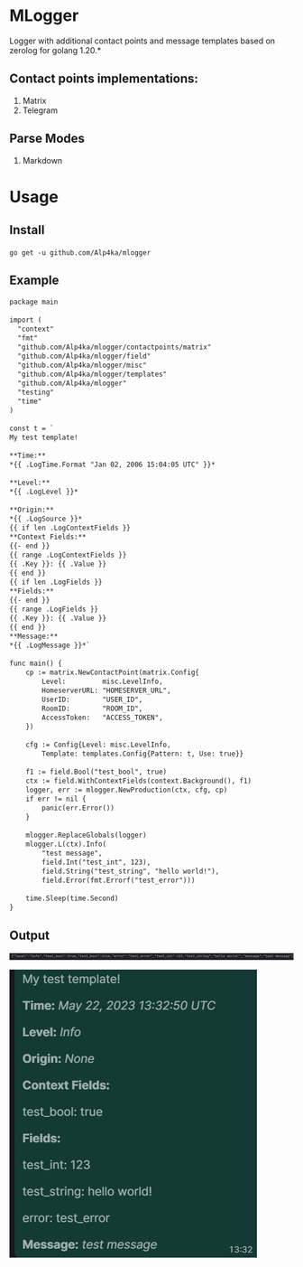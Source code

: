 # MLogger
Logger with additional contact points and message templates based on zerolog for golang 1.20.*

## Contact points implementations:
1) Matrix
2) Telegram

## Parse Modes
1) Markdown

# Usage 
## Install
```go get -u github.com/Alp4ka/mlogger```
## Example
```golang
package main

import (
  "context"
  "fmt"
  "github.com/Alp4ka/mlogger/contactpoints/matrix"
  "github.com/Alp4ka/mlogger/field"
  "github.com/Alp4ka/mlogger/misc"
  "github.com/Alp4ka/mlogger/templates"
  "github.com/Alp4ka/mlogger"
  "testing"
  "time"
)

const t = `
My test template! 

**Time:**
*{{ .LogTime.Format "Jan 02, 2006 15:04:05 UTC" }}*

**Level:**
*{{ .LogLevel }}*

**Origin:**
*{{ .LogSource }}*
{{ if len .LogContextFields }}
**Context Fields:**
{{- end }}
{{ range .LogContextFields }}
{{ .Key }}: {{ .Value }}
{{ end }}
{{ if len .LogFields }}
**Fields:**
{{- end }}
{{ range .LogFields }}
{{ .Key }}: {{ .Value }}
{{ end }}
**Message:**
*{{ .LogMessage }}*`

func main() {
	cp := matrix.NewContactPoint(matrix.Config{
		Level:         misc.LevelInfo,
		HomeserverURL: "HOMESERVER_URL",
		UserID:        "USER_ID",
		RoomID:        "ROOM_ID",
		AccessToken:   "ACCESS_TOKEN",
	})

	cfg := Config{Level: misc.LevelInfo,
		Template: templates.Config{Pattern: t, Use: true}}

	f1 := field.Bool("test_bool", true)
	ctx := field.WithContextFields(context.Background(), f1)
	logger, err := mlogger.NewProduction(ctx, cfg, cp)
	if err != nil {
		panic(err.Error())
	}

	mlogger.ReplaceGlobals(logger)
	mlogger.L(ctx).Info(
		"test message",
		field.Int("test_int", 123),
		field.String("test_string", "hello world!"),
		field.Error(fmt.Errorf("test_error")))

	time.Sleep(time.Second)
}
```

## Output
![alt console output](https://github.com/Alp4ka/mlogger/blob/main/resources/log_template.png)

![alt matrix output](https://github.com/Alp4ka/mlogger/blob/main/resources/matrix_template.png)
